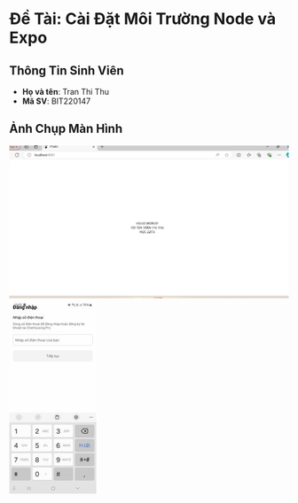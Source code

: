 # Đề Tài: Cài Đặt Môi Trường Node và Expo

## Thông Tin Sinh Viên
- **Họ và tên**: Tran Thi Thu
- **Mã SV**: BIT220147

## Ảnh Chụp Màn Hình
![alt](anhketqua.png)
![alt](anhdienthoai.jpg)
